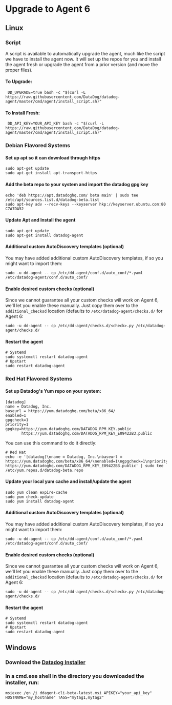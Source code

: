 # Upgrade to Agent 6

## Linux

### Script

A script is available to automatically upgrade the agent, much like the script we have to install the agent now. It will set up the repos for you and install the agent fresh or upgrade the agent from a prior version (and move the proper files).

#### To Upgrade:

```shell
 DD_UPGRADE=true bash -c "$(curl -L https://raw.githubusercontent.com/DataDog/datadog-agent/master/cmd/agent/install_script.sh)"
```

#### To Install Fresh:
```shell
 DD_API_KEY=YOUR_API_KEY bash -c "$(curl -L https://raw.githubusercontent.com/DataDog/datadog-agent/master/cmd/agent/install_script.sh)"
```

### Debian Flavored Systems

#### Set up apt so it can download through https

```shell
sudo apt-get update
sudo apt-get install apt-transport-https
```

#### Add the beta repo to your system and import the datadog gpg key

```shell
echo 'deb https://apt.datadoghq.com/ beta main' | sudo tee /etc/apt/sources.list.d/datadog-beta.list
sudo apt-key adv --recv-keys --keyserver hkp://keyserver.ubuntu.com:80 C7A7DA52
```

#### Update Apt and Install the agent
```shell
sudo apt-get update
sudo apt-get install datadog-agent
```

#### Additional custom AutoDiscovery templates (optional)
You may have added additional custom AutoDiscovery templates, if so you might want to import
them:

```shell
sudo -u dd-agent -- cp /etc/dd-agent/conf.d/auto_conf/*.yaml /etc/datadog-agent/conf.d/auto_conf/
```

#### Enable desired custom checks (optional)
Since we cannot guarantee all your custom checks will work on Agent 6, we'll let you enable
these manually. Just copy them over to the `additional_checksd` location (defaults to
`/etc/datadog-agent/checks.d/` for Agent 6:

```shell
sudo -u dd-agent -- cp /etc/dd-agent/checks.d/<check>.py /etc/datadog-agent/checks.d/
```

#### Restart the agent
```shell
# Systemd
sudo systemctl restart datadog-agent
# Upstart
sudo restart datadog-agent
```

### Red Hat Flavored Systems

#### Set up Datadog's Yum repo on your system:
```
[datadog]
name = Datadog, Inc.
baseurl = https://yum.datadoghq.com/beta/x86_64/
enabled=1
gpgcheck=1
priority=1
gpgkey=https://yum.datadoghq.com/DATADOG_RPM_KEY.public
       https://yum.datadoghq.com/DATADOG_RPM_KEY_E09422B3.public
```

You can use this command to do it directly:
```shell
# Red Hat
echo -e '[datadog]\nname = Datadog, Inc.\nbaseurl = https://yum.datadoghq.com/beta/x86_64/\nenabled=1\ngpgcheck=1\npriority=1\ngpgkey=https://yum.datadoghq.com/DATADOG_RPM_KEY.public\n       https://yum.datadoghq.com/DATADOG_RPM_KEY_E09422B3.public' | sudo tee /etc/yum.repos.d/datadog-beta.repo
```

#### Update your local yum cache and install/update the agent
```shell
sudo yum clean expire-cache
sudo yum check-update
sudo yum install datadog-agent
```

#### Additional custom AutoDiscovery templates (optional)
You may have added additional custom AutoDiscovery templates, if so you might want to import
them:

```shell
sudo -u dd-agent -- cp /etc/dd-agent/conf.d/auto_conf/*.yaml /etc/datadog-agent/conf.d/auto_conf/
```

#### Enable desired custom checks (optional)
Since we cannot guarantee all your custom checks will work on Agent 6, we'll let you enable
these manually. Just copy them over to the `additional_checksd` location (defaults to
`/etc/datadog-agent/checks.d/` for Agent 6:

```shell
sudo -u dd-agent -- cp /etc/dd-agent/checks.d/<check>.py /etc/datadog-agent/checks.d/
```

#### Restart the agent
```shell
# Systemd
sudo systemctl restart datadog-agent
# Upstart
sudo restart datadog-agent
```

## Windows

### Download the [Datadog Installer](https://s3.amazonaws.com/ddagent-windows-test/ddagent-cli-beta-latest.msi)

### In a cmd.exe shell in the directory you downloaded the installer, run:

```shell
msiexec /qn /i ddagent-cli-beta-latest.msi APIKEY="your_api_key" HOSTNAME="my_hostname" TAGS="mytag1,mytag2"
```
